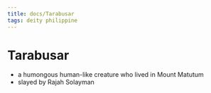 ```yaml
---
title: docs/Tarabusar
tags: deity philippine
---
```


# Tarabusar
- a humongous human-like creature who lived in Mount Matutum
- slayed by Rajah Solayman